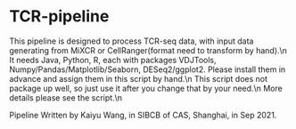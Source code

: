 # TCR-pipeline
This pipeline is designed to process TCR-seq data, with input data generating from MiXCR or CellRanger(format need to transform by hand).\n
It needs Java, Python, R, each with packages VDJTools, Numpy/Pandas/Matplotlib/Seaborn, DESeq2/ggplot2. Please install them in advance and assign them in this script by hand.\n
This script does not package up well, so just use it after you change that by your need.\n
More details please see the script.\n

Pipeline Written by Kaiyu Wang, in SIBCB of CAS, Shanghai, in Sep 2021.
